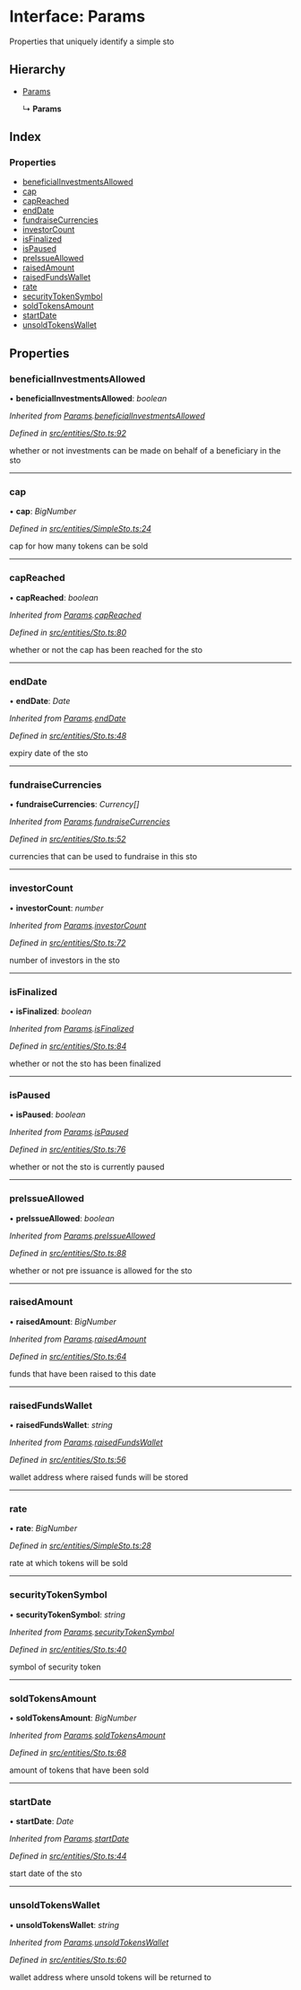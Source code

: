 # Interface: Params

Properties that uniquely identify a simple sto

## Hierarchy

* [Params](_entities_sto_.params.md)

  ↳ **Params**

## Index

### Properties

* [beneficialInvestmentsAllowed](_entities_simplesto_.params.md#beneficialinvestmentsallowed)
* [cap](_entities_simplesto_.params.md#cap)
* [capReached](_entities_simplesto_.params.md#capreached)
* [endDate](_entities_simplesto_.params.md#enddate)
* [fundraiseCurrencies](_entities_simplesto_.params.md#fundraisecurrencies)
* [investorCount](_entities_simplesto_.params.md#investorcount)
* [isFinalized](_entities_simplesto_.params.md#isfinalized)
* [isPaused](_entities_simplesto_.params.md#ispaused)
* [preIssueAllowed](_entities_simplesto_.params.md#preissueallowed)
* [raisedAmount](_entities_simplesto_.params.md#raisedamount)
* [raisedFundsWallet](_entities_simplesto_.params.md#raisedfundswallet)
* [rate](_entities_simplesto_.params.md#rate)
* [securityTokenSymbol](_entities_simplesto_.params.md#securitytokensymbol)
* [soldTokensAmount](_entities_simplesto_.params.md#soldtokensamount)
* [startDate](_entities_simplesto_.params.md#startdate)
* [unsoldTokensWallet](_entities_simplesto_.params.md#unsoldtokenswallet)

## Properties

###  beneficialInvestmentsAllowed

• **beneficialInvestmentsAllowed**: *boolean*

*Inherited from [Params](_entities_sto_.params.md).[beneficialInvestmentsAllowed](_entities_sto_.params.md#beneficialinvestmentsallowed)*

*Defined in [src/entities/Sto.ts:92](https://github.com/PolymathNetwork/polymath-sdk/blob/e8bbc1e/src/entities/Sto.ts#L92)*

whether or not investments can be made on behalf of a beneficiary in the sto

___

###  cap

• **cap**: *BigNumber*

*Defined in [src/entities/SimpleSto.ts:24](https://github.com/PolymathNetwork/polymath-sdk/blob/e8bbc1e/src/entities/SimpleSto.ts#L24)*

cap for how many tokens can be sold

___

###  capReached

• **capReached**: *boolean*

*Inherited from [Params](_entities_sto_.params.md).[capReached](_entities_sto_.params.md#capreached)*

*Defined in [src/entities/Sto.ts:80](https://github.com/PolymathNetwork/polymath-sdk/blob/e8bbc1e/src/entities/Sto.ts#L80)*

whether or not the cap has been reached for the sto

___

###  endDate

• **endDate**: *Date*

*Inherited from [Params](_entities_sto_.params.md).[endDate](_entities_sto_.params.md#enddate)*

*Defined in [src/entities/Sto.ts:48](https://github.com/PolymathNetwork/polymath-sdk/blob/e8bbc1e/src/entities/Sto.ts#L48)*

expiry date of the sto

___

###  fundraiseCurrencies

• **fundraiseCurrencies**: *Currency[]*

*Inherited from [Params](_entities_sto_.params.md).[fundraiseCurrencies](_entities_sto_.params.md#fundraisecurrencies)*

*Defined in [src/entities/Sto.ts:52](https://github.com/PolymathNetwork/polymath-sdk/blob/e8bbc1e/src/entities/Sto.ts#L52)*

currencies that can be used to fundraise in this sto

___

###  investorCount

• **investorCount**: *number*

*Inherited from [Params](_entities_sto_.params.md).[investorCount](_entities_sto_.params.md#investorcount)*

*Defined in [src/entities/Sto.ts:72](https://github.com/PolymathNetwork/polymath-sdk/blob/e8bbc1e/src/entities/Sto.ts#L72)*

number of investors in the sto

___

###  isFinalized

• **isFinalized**: *boolean*

*Inherited from [Params](_entities_sto_.params.md).[isFinalized](_entities_sto_.params.md#isfinalized)*

*Defined in [src/entities/Sto.ts:84](https://github.com/PolymathNetwork/polymath-sdk/blob/e8bbc1e/src/entities/Sto.ts#L84)*

whether or not the sto has been finalized

___

###  isPaused

• **isPaused**: *boolean*

*Inherited from [Params](_entities_sto_.params.md).[isPaused](_entities_sto_.params.md#ispaused)*

*Defined in [src/entities/Sto.ts:76](https://github.com/PolymathNetwork/polymath-sdk/blob/e8bbc1e/src/entities/Sto.ts#L76)*

whether or not the sto is currently paused

___

###  preIssueAllowed

• **preIssueAllowed**: *boolean*

*Inherited from [Params](_entities_sto_.params.md).[preIssueAllowed](_entities_sto_.params.md#preissueallowed)*

*Defined in [src/entities/Sto.ts:88](https://github.com/PolymathNetwork/polymath-sdk/blob/e8bbc1e/src/entities/Sto.ts#L88)*

whether or not pre issuance is allowed for the sto

___

###  raisedAmount

• **raisedAmount**: *BigNumber*

*Inherited from [Params](_entities_sto_.params.md).[raisedAmount](_entities_sto_.params.md#raisedamount)*

*Defined in [src/entities/Sto.ts:64](https://github.com/PolymathNetwork/polymath-sdk/blob/e8bbc1e/src/entities/Sto.ts#L64)*

funds that have been raised to this date

___

###  raisedFundsWallet

• **raisedFundsWallet**: *string*

*Inherited from [Params](_entities_sto_.params.md).[raisedFundsWallet](_entities_sto_.params.md#raisedfundswallet)*

*Defined in [src/entities/Sto.ts:56](https://github.com/PolymathNetwork/polymath-sdk/blob/e8bbc1e/src/entities/Sto.ts#L56)*

wallet address where raised funds will be stored

___

###  rate

• **rate**: *BigNumber*

*Defined in [src/entities/SimpleSto.ts:28](https://github.com/PolymathNetwork/polymath-sdk/blob/e8bbc1e/src/entities/SimpleSto.ts#L28)*

rate at which tokens will be sold

___

###  securityTokenSymbol

• **securityTokenSymbol**: *string*

*Inherited from [Params](_entities_sto_.params.md).[securityTokenSymbol](_entities_sto_.params.md#securitytokensymbol)*

*Defined in [src/entities/Sto.ts:40](https://github.com/PolymathNetwork/polymath-sdk/blob/e8bbc1e/src/entities/Sto.ts#L40)*

symbol of security token

___

###  soldTokensAmount

• **soldTokensAmount**: *BigNumber*

*Inherited from [Params](_entities_sto_.params.md).[soldTokensAmount](_entities_sto_.params.md#soldtokensamount)*

*Defined in [src/entities/Sto.ts:68](https://github.com/PolymathNetwork/polymath-sdk/blob/e8bbc1e/src/entities/Sto.ts#L68)*

amount of tokens that have been sold

___

###  startDate

• **startDate**: *Date*

*Inherited from [Params](_entities_sto_.params.md).[startDate](_entities_sto_.params.md#startdate)*

*Defined in [src/entities/Sto.ts:44](https://github.com/PolymathNetwork/polymath-sdk/blob/e8bbc1e/src/entities/Sto.ts#L44)*

start date of the sto

___

###  unsoldTokensWallet

• **unsoldTokensWallet**: *string*

*Inherited from [Params](_entities_sto_.params.md).[unsoldTokensWallet](_entities_sto_.params.md#unsoldtokenswallet)*

*Defined in [src/entities/Sto.ts:60](https://github.com/PolymathNetwork/polymath-sdk/blob/e8bbc1e/src/entities/Sto.ts#L60)*

wallet address where unsold tokens will be returned to
